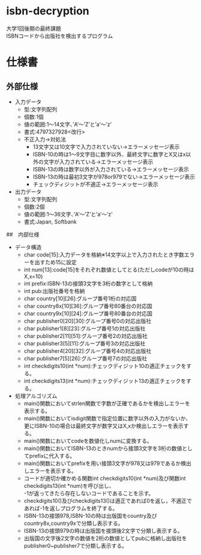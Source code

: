 # isbn-decryption
大学1回後期の最終課題<br>
ISBNコードから出版社を検出するプログラム
# 仕様書
## 外部仕様
* 入力データ
  * 型:文字列配列
  * 個数:1個
  * 値の範囲:1～14文字、’A’～’Z’と’a’～’z’
  * 書式:4797327928<改行>
  * 不正入力→対処法
    * 13文字又は10文字で入力されていない→エラーメッセージ表示
    * ISBN-10の時は1～9文字目に数字以外、最終文字に数字とX又はx以外の文字が入力されている→エラーメッセージ表示
    * ISBN-13の時は数字以外が入力されている→エラーメッセージ表示
    * ISBN-13の時は最初3文字が978or979でない→エラーメッセージ表示
    * チェックディジットが不適正→エラーメッセージ表示
* 出力データ
  * 型:文字列配列
  * 個数:2個
  * 値の範囲:1～36文字、’A’～’Z’と’a’～’z’
  * 書式:Japan, Softbank

##　内部仕様
* データ構造
  * char code[15]:入力データを格納※14文字以上で入力されたとき字数エラーを出すため15に設定
  * int num[13]:code[15]をそれぞれ数値としてとる(ただしcodeが10の時はX,x=10)
  * int prefix:ISBN-13の接頭3文字を3桁の数字として格納
  * int pub:出版社番号を格納
  * char country[10][26]:グループ番号1桁の対応国
  * char country8x[10][36]:グループ番号80番台の対応国
  * char country9x[10][24]:グループ番号80番台の対応国
  * char publisher0[20][30]:グループ番号0の対応出版社
  * char publisher1[8][23]:グループ番号1の対応出版社
  * char publisher2[11][51]:グループ番号2の対応出版社
  * char publisher3[5][11]:グループ番号3の対応出版社
  * char publisher4[20][32]:グループ番号4の対応出版社
  * char publisher7[5][26]:グループ番号7の対応出版社
  * int checkdigits10(int *num):チェックディジット10の適正チェックをする。
  * int checkdigits13(int *num):チェックディジット13の適正チェックをする。
* 処理アルゴリズム
  * main()関数においてstrlen関数で字数が正確であるかを検出しエラーを表示する。
  * main()関数においてisdigit関数で指定位置に数字以外の入力がないか、  
  更にISBN-10の場合は最終文字が数字又はX,xか検出しエラーを表示する。
  * main()関数においてcodeを数値化しnumに変換する。
  * main()関数においてISBN-13のときnumから接頭3文字を3桁の数値としてprefixに代入する。
  * main()関数においてprefixを用い接頭3文字が978又は979であるか検出しエラーを表示する。
  * コードが適切か確かめる関数int checkdigits10(int *num)及び関数int checkdigits13(int *num)を呼び出し、  
  -1が返ってきたら存在しないコードであることを示す。
  * checkdigits10()及びcheckdigits13()は適正であれば0を返し，不適正であれば-1を返しプログラムを終了する。
  * ISBN-13の接頭978,ISBN-10の時は出版国をcountry及びcountry8x,country9xで分類し表示する。
  * ISBN-13の接頭979の時は出版国を接頭後2文字で分類し表示する。
  * 出版国の文字後2文字の数値を2桁の数値としてpubに格納し出版社をpublisher0~publisher7で分類し表示する。
